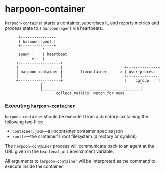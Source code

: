# harpoon-container

`harpoon-container` starts a container, supervises it, and reports metrics and
process state to a `harpoon-agent` via heartbeats.

```
      +---------------+
      | harpoon-agent |
      +---------------+
            |    ^
      spawn |    | heartbeat
            v    |
     +-------------------+
     |                   |                            +--------------+
     | harpoon-container | ------ libcontainer -----> | user-process |
     |                   |                            +--------------+
     +-------------------+                            [    cgroup    ]
                |                                            ^
                |____________________________________________|
                       collect metrics, watch for ooms
```

### Executing `harpoon-container`

`harpoon-container` should be executed from a directory containing the
following two files:

  - `container.json`—a libcontainer container spec as json
  - `rootfs`—the container's root filesystem (directory or symlink)

The `harpoon-container` process will communicate back to an agent at the URL
given in the `heartbeat_url` environment variable.

All arguments to `harpoon-container` will be interpreted as the command to
execute inside the container.
